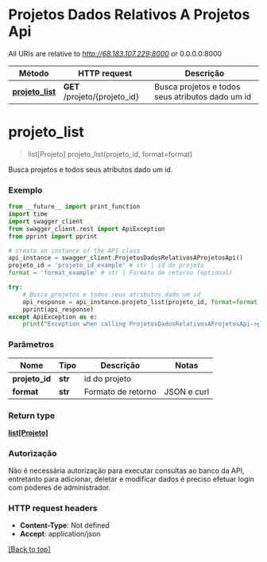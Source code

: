 # Projetos Dados Relativos A Projetos Api

All URIs are relative to *http://68.183.107.229:8000* or 0.0.0.0:8000

Método | HTTP request | Descrição
------------- | ------------- | -------------
[**projeto_list**](ProjetosDadosRelativosAProjetosApi.md#projeto_list) | **GET** /projeto/{projeto_id} | Busca projetos e todos seus atributos dado um id


# **projeto_list**
> list[Projeto] projeto_list(projeto_id, format=format)

Busca projetos e todos seus atributos dado um id.

### Exemplo
```python
from __future__ import print_function
import time
import swagger_client
from swagger_client.rest import ApiException
from pprint import pprint

# create an instance of the API class
api_instance = swagger_client.ProjetosDadosRelativosAProjetosApi()
projeto_id = 'projeto_id_example' # str | id do projeto
format = 'format_example' # str | Formato de retorno (optional)

try:
    # Busca projetos e todos seus atributos dado um id
    api_response = api_instance.projeto_list(projeto_id, format=format)
    pprint(api_response)
except ApiException as e:
    print("Exception when calling ProjetosDadosRelativosAProjetosApi->projeto_list: %s\n" % e)
```

### Parâmetros

Nome | Tipo | Descrição  | Notas
------------- | ------------- | ------------- | -------------
 **projeto_id** | **str**| id do projeto | 
 **format** | **str**| Formato de retorno | JSON e curl 

### Return type

[**list[Projeto]**](Projeto.md)

### Autorização

Não é necessária autorização para executar consultas ao banco da API, entretanto para adicionar, deletar e modificar dados é preciso efetuar login com poderes de administrador.

### HTTP request headers

 - **Content-Type**: Not defined
 - **Accept**: application/json

[[Back to top]](#)

